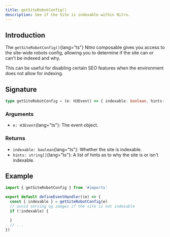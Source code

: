 ```yaml
---
title: getSiteRobotConfig()
description: See if the Site is indexable within Nitro.
---
```


## Introduction

The `getSiteRobotConfig()`{lang="ts"} Nitro composable gives you access to the site-wide robots config, allowing you
to determine if the site can or can't be indexed and why.

This can be useful for disabling certain SEO features when the environment does not allow for indexing.

## Signature

```ts
type getSiteRobotConfig = (e: H3Event) => { indexable: boolean, hints: string[] }
```

### Arguments

- `e: H3Event`{lang="ts"}: The event object.

### Returns

- `indexable: boolean`{lang="ts"}: Whether the site is indexable.
- `hints: string[]`{lang="ts"}: A list of hints as to why the site is or isn't indexable.

## Example

```ts [server/routes/og.png.ts]
import { getSiteRobotConfig } from '#imports'

export default defineEventHandler((e) => {
  const { indexable } = getSiteRobotConfig(e)
  // avoid serving og images if the site is not indexable
  if (!indexable) {

  }
  // ...
})
```
